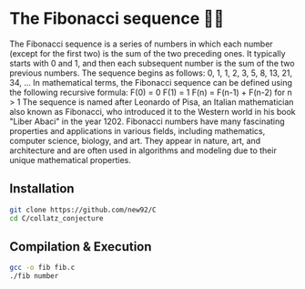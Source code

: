 # The Fibonacci sequence 👨‍🎓

The Fibonacci sequence is a series of numbers in which each number (except for the first two) is the sum of the two preceding ones. It typically starts with 0 and 1, and then each subsequent number is the sum of the two previous numbers. The sequence begins as follows:
0, 1, 1, 2, 3, 5, 8, 13, 21, 34, ...
In mathematical terms, the Fibonacci sequence can be defined using the following recursive formula:
F(0) = 0
F(1) = 1
F(n) = F(n-1) + F(n-2) for n > 1
The sequence is named after Leonardo of Pisa, an Italian mathematician also known as Fibonacci, who introduced it to the Western world in his book "Liber Abaci" in the year 1202. Fibonacci numbers have many fascinating properties and applications in various fields, including mathematics, computer science, biology, and art. They appear in nature, art, and architecture and are often used in algorithms and modeling due to their unique mathematical properties.


## Installation

```bash
git clone https://github.com/new92/C
cd C/collatz_conjecture
```

## Compilation & Execution

```bash
gcc -o fib fib.c
./fib number
```
